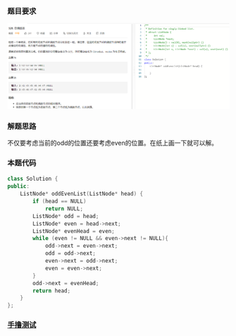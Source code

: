 ### 题目要求

![](./pic/328.png)

### 解题思路

不仅要考虑当前的odd的位置还要考虑even的位置。在纸上画一下就可以解。

### 本题代码

```c++
class Solution {
public:
    ListNode* oddEvenList(ListNode* head) {
        if (head == NULL) 
            return NULL;
        ListNode* odd = head;
        ListNode* even = head->next;
        ListNode* evenHead = even;
        while (even != NULL && even->next != NULL){
            odd->next = even->next;
            odd = odd->next;
            even->next = odd->next;
            even = even->next;
        }
        odd->next = evenHead;
        return head;
    }
};
```

### [手撸测试](https://leetcode-cn.com/problems/odd-even-linked-list/)  

